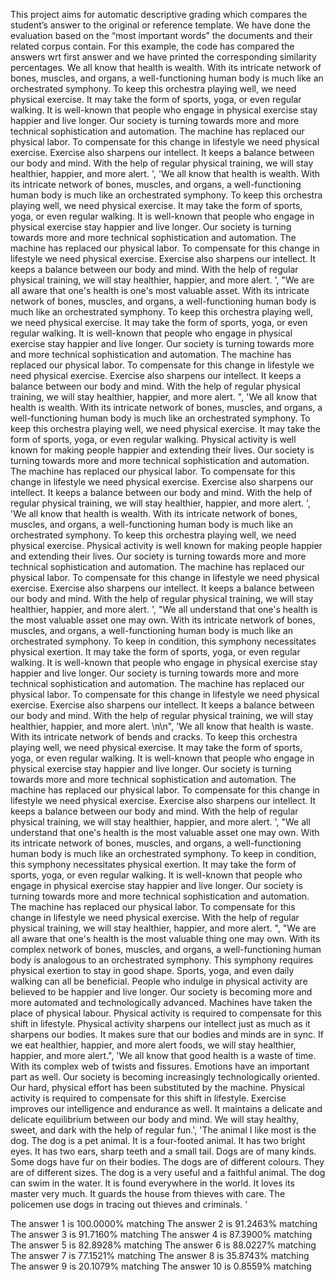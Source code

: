 This project aims for automatic descriptive grading which compares the student’s answer to the original or reference template. We have done the evaluation based on the “most important words” the documents and their related corpus contain.
For this example, the code has compared the answers wrt first answer and we have printed the corresponding similarity percentages.
We all know that health is wealth. With its intricate network of bones, muscles, and organs, a well-functioning human body is much like an orchestrated symphony. To keep this orchestra playing well, we need physical exercise. It may take the form of sports, yoga, or even regular walking. It is well-known that people who engage in physical exercise stay happier and live longer. Our society is turning towards more and more technical sophistication and automation. The machine has replaced our physical labor. To compensate for this change in lifestyle we need physical exercise. Exercise also sharpens our intellect. It keeps a balance between our body and mind. With the help of regular physical training, we will stay healthier, happier, and more alert. ',
 'We all know that health is wealth. With its intricate network of bones, muscles, and organs, a well-functioning human body is much like an orchestrated symphony. To keep this orchestra playing well, we need physical exercise. It may take the form of sports, yoga, or even regular walking. It is well-known that people who engage in physical exercise stay happier and live longer. Our society is turning towards more and more technical sophistication and automation. The machine has replaced our physical labor. To compensate for this change in lifestyle we need physical exercise. Exercise also sharpens our intellect. It keeps a balance between our body and mind. With the help of regular physical training, we will stay healthier, happier, and more alert. ',
 "We are all aware that one's health is one's most valuable asset. With its intricate network of bones, muscles, and organs, a well-functioning human body is much like an orchestrated symphony. To keep this orchestra playing well, we need physical exercise. It may take the form of sports, yoga, or even regular walking. It is well-known that people who engage in physical exercise stay happier and live longer. Our society is turning towards more and more technical sophistication and automation. The machine has replaced our physical labor. To compensate for this change in lifestyle we need physical exercise. Exercise also sharpens our intellect. It keeps a balance between our body and mind. With the help of regular physical training, we will stay healthier, happier, and more alert. ",
 'We all know that health is wealth. With its intricate network of bones, muscles, and organs, a well-functioning human body is much like an orchestrated symphony. To keep this orchestra playing well, we need physical exercise. It may take the form of sports, yoga, or even regular walking. Physical activity is well known for making people happier and extending their lives. Our society is turning towards more and more technical sophistication and automation. The machine has replaced our physical labor. To compensate for this change in lifestyle we need physical exercise. Exercise also sharpens our intellect. It keeps a balance between our body and mind. With the help of regular physical training, we will stay healthier, happier, and more alert. ',
 'We all know that health is wealth. With its intricate network of bones, muscles, and organs, a well-functioning human body is much like an orchestrated symphony. To keep this orchestra playing well, we need physical exercise. Physical activity is well known for making people happier and extending their lives. Our society is turning towards more and more technical sophistication and automation. The machine has replaced our physical labor. To compensate for this change in lifestyle we need physical exercise. Exercise also sharpens our intellect. It keeps a balance between our body and mind. With the help of regular physical training, we will stay healthier, happier, and more alert. ',
 "We all understand that one's health is the most valuable asset one may own. With its intricate network of bones, muscles, and organs, a well-functioning human body is much like an orchestrated symphony. To keep in condition, this symphony necessitates physical exertion. It may take the form of sports, yoga, or even regular walking. It is well-known that people who engage in physical exercise stay happier and live longer. Our society is turning towards more and more technical sophistication and automation. The machine has replaced our physical labor. To compensate for this change in lifestyle we need physical exercise. Exercise also sharpens our intellect. It keeps a balance between our body and mind. With the help of regular physical training, we will stay healthier, happier, and more alert. \n\n",
 'We all know that health is waste. With its intricate network of bends and cracks. To keep this orchestra playing well, we need physical exercise. It may take the form of sports, yoga, or even regular walking. It is well-known that people who engage in physical exercise stay happier and live longer. Our society is turning towards more and more technical sophistication and automation. The machine has replaced our physical labor. To compensate for this change in lifestyle we need physical exercise. Exercise also sharpens our intellect. It keeps a balance between our body and mind. With the help of regular physical training, we will stay healthier, happier, and more alert. ',
 "We all understand that one's health is the most valuable asset one may own. With its intricate network of bones, muscles, and organs, a well-functioning human body is much like an orchestrated symphony. To keep in condition, this symphony necessitates physical exertion. It may take the form of sports, yoga, or even regular walking. It is well-known that people who engage in physical exercise stay happier and live longer. Our society is turning towards more and more technical sophistication and automation. The machine has replaced our physical labor. To compensate for this change in lifestyle we need physical exercise. With the help of regular physical training, we will stay healthier, happier, and more alert. ",
 "We are all aware that one's health is the most valuable thing one may own. With its complex network of bones, muscles, and organs, a well-functioning human body is analogous to an orchestrated symphony. This symphony requires physical exertion to stay in good shape. Sports, yoga, and even daily walking can all be beneficial. People who indulge in physical activity are believed to be happier and live longer. Our society is becoming more and more automated and technologically advanced. Machines have taken the place of physical labour. Physical activity is required to compensate for this shift in lifestyle. Physical activity sharpens our intellect just as much as it sharpens our bodies. It makes sure that our bodies and minds are in sync. If we eat healthier, happier, and more alert foods, we will stay healthier, happier, and more alert.",
 'We all know that good health is a waste of time. With its complex web of twists and fissures. Emotions have an important part as well. Our society is becoming increasingly technologically oriented. Our hard, physical effort has been substituted by the machine. Physical activity is required to compensate for this shift in lifestyle. Exercise improves our intelligence and endurance as well. It maintains a delicate and delicate equilibrium between our body and mind. We will stay healthy, sweet, and dark with the help of regular fun.',
 'The animal I like most is the dog. The dog is a pet animal. It is a four-footed animal. It has two bright eyes. It has two ears, sharp teeth and a small tail. Dogs are of many kinds. Some dogs have fur on their bodies. The dogs are of different colours. They are of different sizes. The dog is a very useful and a faithful animal. The dog can swim in the water. It is found everywhere in the world. It loves its master very much. It guards the house from thieves with care. The policemen use dogs in tracing out thieves and criminals. '

 The answer 1 is 100.0000% matching
The answer 2 is 91.2463% matching
The answer 3 is 91.7160% matching
The answer 4 is 87.3900% matching
The answer 5 is 82.8928% matching
The answer 6 is 88.0227% matching
The answer 7 is 77.1521% matching
The answer 8 is 35.8743% matching
The answer 9 is 20.1079% matching
The answer 10 is 0.8559% matching


